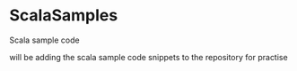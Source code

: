 # ScalaSamples 
Scala sample code 

will be adding the scala sample code snippets to the repository for practise

